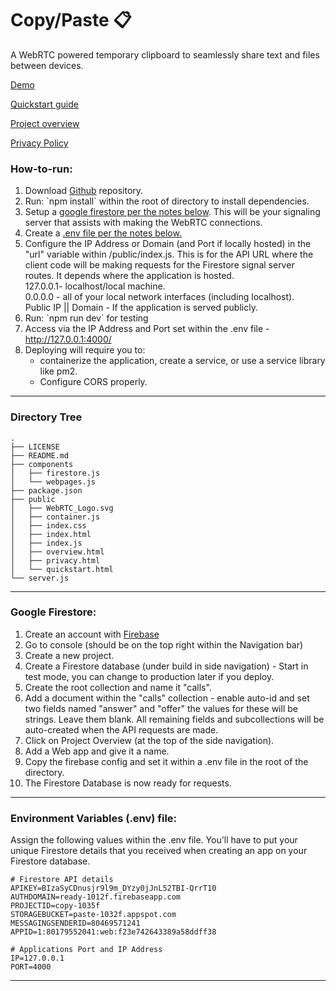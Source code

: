 <h1>Copy/Paste 📋</h1>

<p>A WebRTC powered temporary clipboard to seamlessly share text and files between devices.</p>
<p><a href="https://color.cornidez.com/" target="_blank">Demo</a></p>
<p><a href="https://color.cornidez.com/quickstart.html" target="_blank">Quickstart guide</a></p>
<p><a href="https://color.cornidez.com/overview.html" target="_blank">Project overview</a></p>
<p><a href="https://color.cornidez.com/privacy.html" target="_blank">Privacy Policy</a></p>


<h3>How-to-run:</h3>
<ol>
    <li>Download <a href="https://github.com/RCornidez/copy-paste">Github</a> repository.</li>
    <li>Run: `npm install` within the root of directory to install dependencies.</li>
    <li>Setup a <a href="#firestore">google firestore per the notes below</a>. This will be your signaling server that assists with making the WebRTC connections.</li>
    <li>Create a <a href="#env">.env file per the notes below.</a></li>
    <li>Configure the IP Address or Domain (and Port if locally hosted) in the "url" variable within /public/index.js. This is for the API URL where the client code will be making requests for the Firestore signal server routes. It depends where the application is hosted.<br/>127.0.0.1- localhost/local machine.<br/>0.0.0.0 - all of your local network interfaces (including localhost).<br/>Public IP || Domain - If the application is served publicly.</li>
    <li>Run: `npm run dev` for testing</li>
    <li>Access via the IP Address and Port set within the .env file - <a href="http://127.0.0.1:4000/" target="_blank">http://127.0.0.1:4000/</a></li>
    <li>Deploying will require you to:
        <ul><li>containerize the application, create a service, or use a service library like pm2.</li>
            <li>Configure CORS properly.</li>
        </ul></li>
</ol>
<hr/>

<h3>Directory Tree</h3>

```
.
├── LICENSE
├── README.md
├── components
│   ├── firestore.js
│   └── webpages.js
├── package.json
├── public
│   ├── WebRTC_Logo.svg
│   ├── container.js
│   ├── index.css
│   ├── index.html
│   ├── index.js
│   ├── overview.html
│   ├── privacy.html
│   └── quickstart.html
└── server.js
```
<hr/>

<h3 id="firestore">Google Firestore:</h3>
<ol>
<li>Create an account with <a href="https://firebase.google.com/">Firebase</a></li>
<li>Go to console (should be on the top right within the Navigation bar)</li>
<li>Create a new project.</li>
<li>Create a Firestore database (under build in side navigation) - Start in test mode, you can change to production later if you deploy.</li>
<li>Create the root collection and name it "calls".</li>
<li>Add a document within the "calls" collection - enable auto-id and set two fields named "answer" and "offer" the values for these will be strings. Leave them blank. All remaining fields and subcollections will be auto-created when the API requests are made.</li>
<li>Click on Project Overview (at the top of the side navigation).</li>
<li>Add a Web app and give it a name.</li>
<li>Copy the firebase config and set it within a .env file in the root of the directory.</li>
<li>The Firestore Database is now ready for requests.</li>
</ol>

<hr/>

<h3 id="env">Environment Variables (.env) file:</h3>
Assign the following values within the .env file. You'll have to put your unique Firestore details that you received when creating an app on your Firestore database.


```
# Firestore API details
APIKEY=BIzaSyCDnusjr9l9m_DYzy0jJnL52TBI-QrrT10
AUTHDOMAIN=ready-1012f.firebaseapp.com
PROJECTID=copy-1035f
STORAGEBUCKET=paste-1032f.appspot.com
MESSAGINGSENDERID=80469571241
APPID=1:80179552041:web:f23e742643389a58ddff38

# Applications Port and IP Address
IP=127.0.0.1
PORT=4000

```
<hr/>
